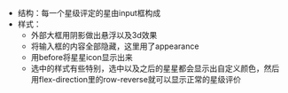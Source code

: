 - 结构：每一个星级评定的星由input框构成
- 样式：
  - 外部大框用阴影做出悬浮以及3d效果
  - 将输入框的内容全部隐藏，这里用了appearance
  - 用before将星星icon显示出来
  - 选中的样式有些特别，选中以及之后的星星都会显示出自定义颜色，然后用flex-direction里的row-reverse就可以显示正常的星级评价